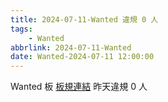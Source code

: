```yaml
---
title: 2024-07-11-Wanted 違規 0 人
tags:
    - Wanted
abbrlink: 2024-07-11-Wanted
date: Wanted-2024-07-11 12:00:00
---
```

Wanted 板 [板規連結](https://www.ptt.cc/bbs/Wanted/M.1608829773.A.D3B.html)
昨天違規 0 人
